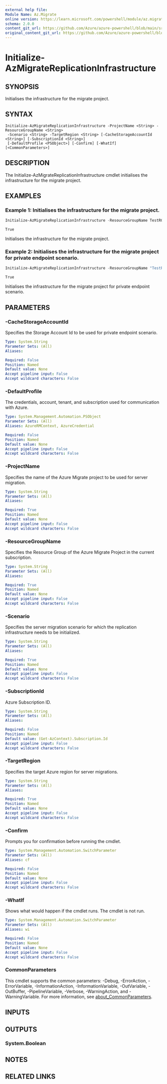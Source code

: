 ```yaml
---
external help file: 
Module Name: Az.Migrate
online version: https://learn.microsoft.com/powershell/module/az.migrate/initialize-azmigratereplicationinfrastructure
schema: 2.0.0
content_git_url: https://github.com/Azure/azure-powershell/blob/main/src/Migrate/Migrate/help/Initialize-AzMigrateReplicationInfrastructure.md
original_content_git_url: https://github.com/Azure/azure-powershell/blob/main/src/Migrate/Migrate/help/Initialize-AzMigrateReplicationInfrastructure.md
---
```


# Initialize-AzMigrateReplicationInfrastructure

## SYNOPSIS
Initialises the infrastructure for the migrate project.

## SYNTAX

```
Initialize-AzMigrateReplicationInfrastructure -ProjectName <String> -ResourceGroupName <String>
 -Scenario <String> -TargetRegion <String> [-CacheStorageAccountId <String>] [-SubscriptionId <String>]
 [-DefaultProfile <PSObject>] [-Confirm] [-WhatIf] [<CommonParameters>]
```

## DESCRIPTION
The Initialize-AzMigrateReplicationInfrastructure cmdlet initialises the infrastructure for the migrate project.

## EXAMPLES

### Example 1: Initialises the infrastructure for the migrate project.
```powershell
Initialize-AzMigrateReplicationInfrastructure -ResourceGroupName TestRG -ProjectName TestProject -TargetRegion centralus
```

```output
True
```

Initialises the infrastructure for the migrate project.

### Example 2: Initialises the infrastructure for the migrate project for private endpoint scenario.
```powershell
Initialize-AzMigrateReplicationInfrastructure -ResourceGroupName "TestRG" -ProjectName "TestPEProject" -TargetRegion "centraluseuap" -Scenario "agentlessVMware" -CacheStorageAccountId "/subscriptions/b364ed8d-4279-4bf8-8fd1-56f8fa0ae05c/resourceGroups/singhabh-rg/providers/Microsoft.Storage/storageAccounts/singhabhstoragepe1"
```

```output
True
```

Initialises the infrastructure for the migrate project for private endpoint scenario.

## PARAMETERS

### -CacheStorageAccountId
Specifies the Storage Account Id to be used for private endpoint scenario.

```yaml
Type: System.String
Parameter Sets: (All)
Aliases:

Required: False
Position: Named
Default value: None
Accept pipeline input: False
Accept wildcard characters: False
```

### -DefaultProfile
The credentials, account, tenant, and subscription used for communication with Azure.

```yaml
Type: System.Management.Automation.PSObject
Parameter Sets: (All)
Aliases: AzureRMContext, AzureCredential

Required: False
Position: Named
Default value: None
Accept pipeline input: False
Accept wildcard characters: False
```

### -ProjectName
Specifies the name of the Azure Migrate project to be used for server migration.

```yaml
Type: System.String
Parameter Sets: (All)
Aliases:

Required: True
Position: Named
Default value: None
Accept pipeline input: False
Accept wildcard characters: False
```

### -ResourceGroupName
Specifies the Resource Group of the Azure Migrate Project in the current subscription.

```yaml
Type: System.String
Parameter Sets: (All)
Aliases:

Required: True
Position: Named
Default value: None
Accept pipeline input: False
Accept wildcard characters: False
```

### -Scenario
Specifies the server migration scenario for which the replication infrastructure needs to be initialized.

```yaml
Type: System.String
Parameter Sets: (All)
Aliases:

Required: True
Position: Named
Default value: None
Accept pipeline input: False
Accept wildcard characters: False
```

### -SubscriptionId
Azure Subscription ID.

```yaml
Type: System.String
Parameter Sets: (All)
Aliases:

Required: False
Position: Named
Default value: (Get-AzContext).Subscription.Id
Accept pipeline input: False
Accept wildcard characters: False
```

### -TargetRegion
Specifies the target Azure region for server migrations.

```yaml
Type: System.String
Parameter Sets: (All)
Aliases:

Required: True
Position: Named
Default value: None
Accept pipeline input: False
Accept wildcard characters: False
```

### -Confirm
Prompts you for confirmation before running the cmdlet.

```yaml
Type: System.Management.Automation.SwitchParameter
Parameter Sets: (All)
Aliases: cf

Required: False
Position: Named
Default value: None
Accept pipeline input: False
Accept wildcard characters: False
```

### -WhatIf
Shows what would happen if the cmdlet runs.
The cmdlet is not run.

```yaml
Type: System.Management.Automation.SwitchParameter
Parameter Sets: (All)
Aliases: wi

Required: False
Position: Named
Default value: None
Accept pipeline input: False
Accept wildcard characters: False
```

### CommonParameters
This cmdlet supports the common parameters: -Debug, -ErrorAction, -ErrorVariable, -InformationAction, -InformationVariable, -OutVariable, -OutBuffer, -PipelineVariable, -Verbose, -WarningAction, and -WarningVariable. For more information, see [about_CommonParameters](http://go.microsoft.com/fwlink/?LinkID=113216).

## INPUTS

## OUTPUTS

### System.Boolean

## NOTES

## RELATED LINKS

